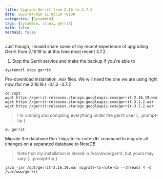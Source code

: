 ```yaml
---
title: Upgrade Gerrit from 2.16 to 3.7.2
date: 2023-04-020 11:03:29 +0100
categories: [Sysadmin]
tags: [sysadmin, linux, gerrit]
math: false
mermaid: false
---
```


Just though, I would share some of my recent experience of upgrading Gerrit from 2.16.19 to at this time most recent 3.7.2.

1. Stop the Gerrit service and make the backup if you're able to

```service
systemctl stop gerrit
```

Pre-download installation .war files. We will need
the one we are using right now (for me 2.16.19.)
-3.1.2
-3.7.2

```commands
cd /opt
wget https://gerrit-releases.storage.googleapis.com/gerrit-2.16.19.war
wget https://gerrit-releases.storage.googleapis.com/gerrit-3.1.2.war
wget https://gerrit-releases.storage.googleapis.com/gerrit-3.7.2.war
```

> I'm running and compiling everything under the gerrit user
{: .prompt-tip }

```
su gerrit
```

Migrate the database
Run ‘migrate-to-note-db’ command to migrate all changes on a separated database to NoteDB

> Note that my installation is stored  in /var/www/gerrit, but yours may vary
{: .prompt-tip }

```
java -jar /opt/gerrit-2.16.19.war migrate-to-note-db --threads 4 -d /var/www/gerrit
```

